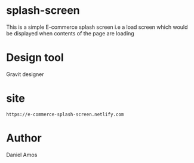 # splash-screen
This is a simple E-commerce splash screen i.e a load screen which would be displayed when contents of the page are loading

# Design tool
Gravit designer

# site
```https://e-commerce-splash-screen.netlify.com ```

# Author
Daniel Amos
